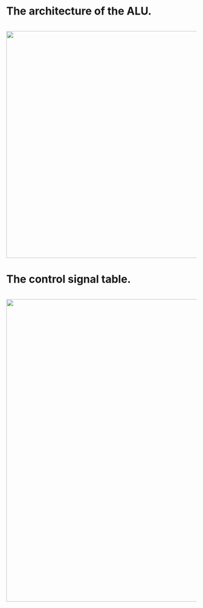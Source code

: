 # The architecture of the ALU.

<br>
<img height="600" src=http://i.imgur.com/Bd2np6t.png />
<br>


# The control signal table.

<br>
<img height="800" src=http://i.imgur.com/h7UzDJk.png />
<br>

